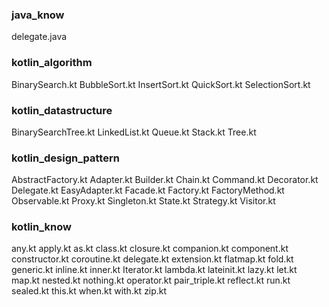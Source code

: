### java_know
delegate.java

### kotlin_algorithm
BinarySearch.kt
BubbleSort.kt
InsertSort.kt
QuickSort.kt
SelectionSort.kt

### kotlin_datastructure
BinarySearchTree.kt
LinkedList.kt
Queue.kt
Stack.kt
Tree.kt

### kotlin_design_pattern
AbstractFactory.kt
Adapter.kt
Builder.kt
Chain.kt
Command.kt
Decorator.kt
Delegate.kt
EasyAdapter.kt
Facade.kt
Factory.kt
FactoryMethod.kt
Observable.kt
Proxy.kt
Singleton.kt
State.kt
Strategy.kt
Visitor.kt

### kotlin_know
any.kt
apply.kt
as.kt
class.kt
closure.kt
companion.kt
component.kt
constructor.kt
coroutine.kt
delegate.kt
extension.kt
flatmap.kt
fold.kt
generic.kt
inline.kt
inner.kt
Iterator.kt
lambda.kt
lateinit.kt
lazy.kt
let.kt
map.kt
nested.kt
nothing.kt
operator.kt
pair_triple.kt
reflect.kt
run.kt
sealed.kt
this.kt
when.kt
with.kt
zip.kt

